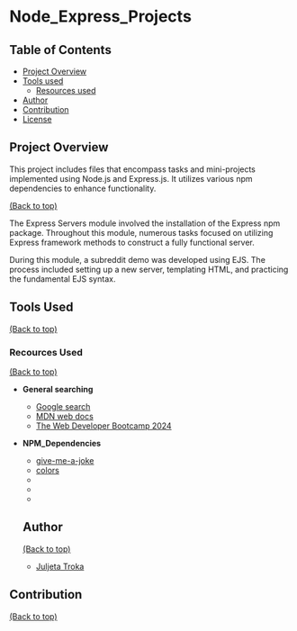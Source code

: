 # Node_Express_Projects

## Table of Contents

- [Project Overview](#project-overview)
- [Tools used](#tools-used)
     - [Resources used](#resources-used)
- [Author](#author)
- [Contribution](#contribution)
- [License](#license)


## Project Overview

This project includes files that encompass tasks and mini-projects implemented using Node.js and Express.js. It utilizes various npm dependencies to enhance functionality. 

[(Back to top)](#table-of-contents)


The Express Servers module involved the installation of the Express npm package. Throughout this module, numerous tasks focused on utilizing Express framework methods to construct a fully functional server. 

During this module, a subreddit demo was developed using EJS. The process included setting up a new server, templating HTML, and practicing the fundamental EJS syntax.

## Tools Used

[(Back to top)](#table-of-contents)

### Recources Used

[(Back to top)](#table-of-contents)

- **General searching**
  - [Google search](https://www.google.com/)
  - [MDN web docs](https://developer.mozilla.org/en-US/)
  - [The Web Developer Bootcamp 2024](https://www.udemy.com/course/the-web-developer-bootcamp/)
  
- **NPM_Dependencies**
  - [give-me-a-joke](https://www.npmjs.com/package/give-me-a-joke)
  - [colors](https://www.npmjs.com/package/colors)
  - []()
  - []()
  - []()

  ## Author 

  [(Back to top)](#table-of-contents)

  - [Juljeta Troka](https://www.linkedin.com/in/juljetatroka/)


## Contribution 

[(Back to top)](#table-of-contents)
